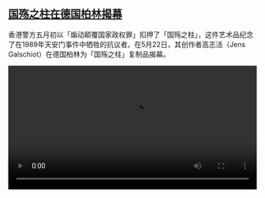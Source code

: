 <!--1684846025000-->
[国殇之柱在德国柏林揭幕](https://www.dw.com/zh/%E5%9B%BD%E6%AE%87%E4%B9%8B%E6%9F%B1%E5%9C%A8%E5%BE%B7%E5%9B%BD%E6%9F%8F%E6%9E%97%E6%8F%AD%E5%B9%95/a-65708565)
------

<p>香港警方五月初以「煽动颠覆国家政权罪」扣押了「国殇之柱」，这件艺术品纪念了在1989年天安门事件中牺牲的抗议者。在5月22日，其创作者高志活（Jens Galschiot）在德国柏林为「国殇之柱」复制品揭幕。</small></p><video src="https://tvdownloaddw-a.akamaihd.net/dwtv_video/flv/vdt_zh/2023/bchi230523_001_berlin-pillarofshame_01r_AVC_1280x720.mp4" controls style="width:100%"></video>
